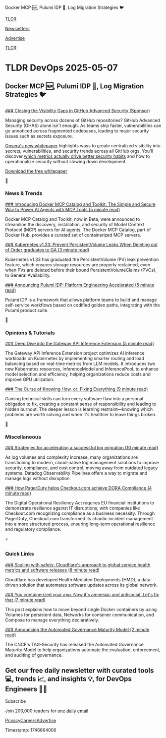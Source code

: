 Docker MCP 🆕, Pulumi IDP 🧱, Log Migration Strategies 🐦

[TLDR](/)

[Newsletters](/newsletters)

[Advertise](https://advertise.tldr.tech/)

[TLDR](/)

# TLDR DevOps 2025-05-07

## Docker MCP 🆕, Pulumi IDP 🧱, Log Migration Strategies 🐦

### 

[### Closing the Visibility Gaps in GitHub Advanced Security (Sponsor)](https://hubs.la/Q03l7n8B0)

Managing security across dozens of GitHub repositories? GitHub Advanced Security (GHAS) alone isn't enough. As teams ship faster, vulnerabilities can go unnoticed across fragmented codebases, leading to major security issues such as secrets exposure.

[Opsera's new whitepaper](https://hubs.la/Q03l7n8B0) highlights ways to [c](https://www.opsera.io/resources/white-papers/making-the-most-out-of-github-advanced-security-how-to-prioritize-fix-and-improve-faster?utm_campaign=12570660-DG-2025-Q1-Whitepaper-GHAS&utm_source=TLDR)reate centralized visibility into secrets, vulnerabilities, and security trends across all GitHub orgs. You'll discover [which metrics actually drive better security habits](https://hubs.la/Q03l7n8B0) and how to operationalize security without slowing down development.

[Download the free whitepaper](https://hubs.la/Q03l7n8B0)

📱

### News & Trends

[### Introducing Docker MCP Catalog and Toolkit: The Simple and Secure Way to Power AI Agents with MCP Tools (5 minute read)](https://www.docker.com/blog/announcing-docker-mcp-catalog-and-toolkit-beta/?utm_source=tldrdevops)

Docker MCP Catalog and Toolkit, now in Beta, were announced to streamline the discovery, installation, and security of Model Context Protocol (MCP) servers for AI agents. The Docker MCP Catalog, part of Docker Hub, provides a curated set of containerized MCP servers.

[### Kubernetes v1.33: Prevent PersistentVolume Leaks When Deleting out of Order graduates to GA (3 minute read)](https://kubernetes.io/blog/2025/05/05/kubernetes-v1-33-prevent-persistentvolume-leaks-when-deleting-out-of-order-graduate-to-ga/?utm_source=tldrdevops)

Kubernetes v1.33 has graduated the PersistentVolume (PV) leak prevention feature, which ensures storage resources are properly reclaimed, even when PVs are deleted before their bound PersistentVolumeClaims (PVCs), to General Availability.

[### Announcing Pulumi IDP: Platform Engineering Accelerated (5 minute read)](https://www.pulumi.com/blog/announcing-pulumi-idp/?utm_source=tldrdevops)

Pulumi IDP is a framework that allows platform teams to build and manage self-service workflows based on codified golden paths, integrating with the Pulumi product suite.

🚀

### Opinions & Tutorials

[### Deep Dive into the Gateway API Inference Extension (5 minute read)](https://www.cncf.io/blog/2025/04/21/deep-dive-into-the-gateway-api-inference-extension/?utm_source=tldrdevops)

The Gateway API Inference Extension project optimizes AI inference workloads on Kubernetes by implementing smarter routing and load balancing based on real-time metrics from LLM models. It introduces two new Kubernetes resources, InferenceModel and InferencePool, to enhance model selection and efficiency, helping organizations reduce costs and improve GPU utilization.

[### The Curse of Knowing How, or; Fixing Everything (9 minute read)](https://notashelf.dev/posts/curse-of-knowing?utm_source=tldrdevops)

Gaining technical skills can turn every software flaw into a personal obligation to fix, creating a constant sense of responsibility and leading to hidden burnout. The deeper lesson is learning restraint—knowing which problems are worth solving and when it's healthier to leave things broken.

🎁

### Miscellaneous

[### Strategies for accelerating a successful log migration (10 minute read)](https://www.datadoghq.com/blog/log-migration-strategies/?utm_source=tldrdevops)

As log volumes and complexity increase, many organizations are transitioning to modern, cloud-native log management solutions to improve security, compliance, and cost control, moving away from outdated legacy systems. Datadog Observability Pipelines offers a way to migrate and manage logs without disruption.

[### How PagerDuty helps Checkout.com achieve DORA Compliance (4 minute read)](https://www.pagerduty.com/blog/pagerduty-helps-checkout-com-achieve-dora-compliance/?utm_source=tldrdevops)

The Digital Operational Resiliency Act requires EU financial institutions to demonstrate resilience against IT disruptions, with companies like Checkout.com recognizing compliance as a business necessity. Through PagerDuty, Checkout.com transformed its chaotic incident management into a more structured process, ensuring long-term operational resilience and regulatory compliance.

⚡️

### Quick Links

[### Scaling with safety: Cloudflare's approach to global service health metrics and software releases (8 minute read)](https://blog.cloudflare.com/safe-change-at-any-scale/?utm_source=tldrdevops)

Cloudflare has developed Health Mediated Deployments (HMD), a data-driven solution that automates software updates across its global network.

[### You containerized your app. Now it's amnesiac and antisocial. Let's fix that (7 minute read)](https://marcosdedeu.substack.com/p/you-containerized-your-app-now-its?utm_source=tldrdevops)

This post explains how to move beyond single Docker containers by using Volumes for persistent data, Networks for container communication, and Compose to manage everything declaratively.

[### Announcing the Automated Governance Maturity Model (2 minute read)](https://www.cncf.io/blog/2025/05/05/announcing-the-automated-governance-maturity-model/?utm_source=tldrdevops)

The CNCF's TAG-Security has released the Automated Governance Maturity Model to help organizations automate the evaluation, enforcement, and auditing of governance.

## Get our free daily newsletter with curated tools 💻, trends 📈, and insights 💡, for DevOps Engineers 👨‍💻

Subscribe

Join 200,000 readers for [one daily email](/api/latest/devops)

[Privacy](/privacy)[Careers](https://jobs.ashbyhq.com/tldr.tech)[Advertise](/devops/advertise)

Timestamp: 1746664006